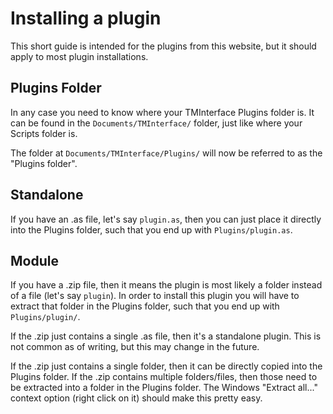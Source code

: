 # Installing a plugin

This short guide is intended for the plugins from this website, but it should apply to most plugin installations.

## Plugins Folder

In any case you need to know where your TMInterface Plugins folder is.
It can be found in the `Documents/TMInterface/` folder, just like where your Scripts folder is.

The folder at `Documents/TMInterface/Plugins/` will now be referred to as the "Plugins folder".

## Standalone

If you have an .as file, let's say `plugin.as`,
then you can just place it directly into the Plugins folder,
such that you end up with `Plugins/plugin.as`.

## Module

If you have a .zip file, then it means the plugin is most likely a folder instead of a file (let's say `plugin`).
In order to install this plugin you will have to extract that folder in the Plugins folder,
such that you end up with `Plugins/plugin/`.

If the .zip just contains a single .as file, then it's a standalone plugin.
This is not common as of writing, but this may change in the future.

If the .zip just contains a single folder, then it can be directly copied into the Plugins folder.
If the .zip contains multiple folders/files, then those need to be extracted into a folder in the Plugins folder.
The Windows "Extract all..." context option (right click on it) should make this pretty easy.
